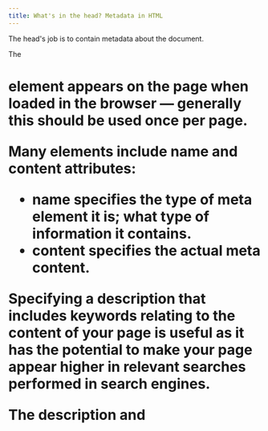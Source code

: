 ```yaml
---
title: What's in the head? Metadata in HTML
---
```


The head's job is to contain metadata about the document.

The <h1> element appears on the page when loaded in the browser — generally this should be used once per page.

Many <meta> elements include name and content attributes:

- name specifies the type of meta element it is; what type of information it contains.
- content specifies the actual meta content.

Specifying a description that includes keywords relating to the content of your page is useful as it has the potential to make your page appear higher in relevant searches performed in search engines.

The description <meta> and <title> element content used in the search result.

구글에서 밑에 줄줄이 같이 뜨는걸 sitelink라고 한다. [Google webmaster tool](https://search.google.com/search-console/about?hl=en)에서 설정도 가능하다.

> Open Graph Data is a metadata protocol that Facebook invented to provide richer metadata for websites.

The script element should also go into the head, and should include a src attribute containing the path to the JavaScript you want to load, and defer, which basically instructs the browser to load the JavaScript after the page has finished parsing the HTML. defer를 써서 하라는게 신기!

Finally, it's worth mentioning that you can (and really should) set the language of your page.
